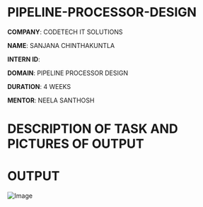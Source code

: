 # PIPELINE-PROCESSOR-DESIGN

**COMPANY**: CODETECH IT SOLUTIONS

**NAME**: SANJANA CHINTHAKUNTLA

**INTERN ID**: 

**DOMAIN**: PIPELINE PROCESSOR DESIGN

**DURATION**: 4 WEEKS

**MENTOR**: NEELA SANTHOSH

# DESCRIPTION OF TASK AND PICTURES OF OUTPUT

# OUTPUT

![Image](https://github.com/user-attachments/assets/6ba5212a-2331-4300-aa3e-778ee0b82a9b)
